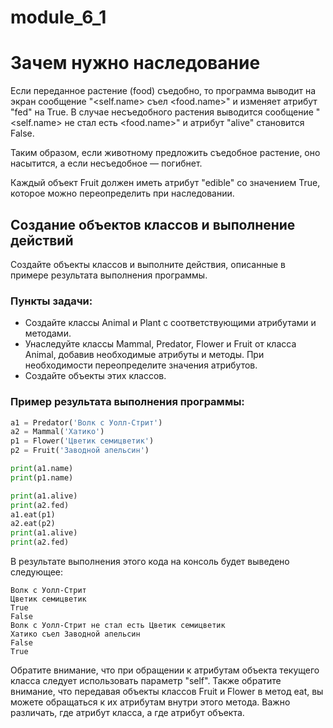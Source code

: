 # module_6_1
# Зачем нужно наследование

Если переданное растение (food) съедобно, то программа выводит на экран сообщение "<self.name> съел <food.name>" и изменяет атрибут "fed" на True. В случае несъедобного растения выводится сообщение "<self.name> не стал есть <food.name>" и атрибут "alive" становится False.

Таким образом, если животному предложить съедобное растение, оно насытится, а если несъедобное — погибнет.

Каждый объект Fruit должен иметь атрибут "edible" со значением True, которое можно переопределить при наследовании.

## Создание объектов классов и выполнение действий

Создайте объекты классов и выполните действия, описанные в примере результата выполнения программы.

### Пункты задачи:
- Создайте классы Animal и Plant с соответствующими атрибутами и методами.
- Унаследуйте классы Mammal, Predator, Flower и Fruit от класса Animal, добавив необходимые атрибуты и методы. При необходимости переопределите значения атрибутов.
- Создайте объекты этих классов.

### Пример результата выполнения программы:

```python
a1 = Predator('Волк с Уолл-Стрит')
a2 = Mammal('Хатико')
p1 = Flower('Цветик семицветик')
p2 = Fruit('Заводной апельсин')

print(a1.name)
print(p1.name)

print(a1.alive)
print(a2.fed)
a1.eat(p1)
a2.eat(p2)
print(a1.alive)
print(a2.fed)
```

В результате выполнения этого кода на консоль будет выведено следующее:

```
Волк с Уолл-Стрит
Цветик семицветик
True
False
Волк с Уолл-Стрит не стал есть Цветик семицветик
Хатико съел Заводной апельсин
False
True
```

Обратите внимание, что при обращении к атрибутам объекта текущего класса следует использовать параметр "self". Также обратите внимание, что передавая объекты классов Fruit и Flower в метод eat, вы можете обращаться к их атрибутам внутри этого метода. Важно различать, где атрибут класса, а где атрибут объекта.
